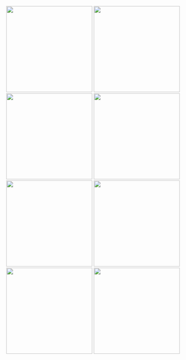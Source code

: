 <img src="https://user-images.githubusercontent.com/309302/228344148-64a471e8-f617-4ce2-b24c-e62ed6c9633c.mp4" width="230"> <img src="https://user-images.githubusercontent.com/309302/228344120-0f92e804-0301-48cc-b00e-d21c9c253e1e.mp4" width="230">  <img src="https://user-images.githubusercontent.com/309302/228344127-26eca1d5-42e3-4cf0-b278-354a35051135.mp4" width="230">  <img src="https://user-images.githubusercontent.com/309302/228344135-72bb9da2-f1ed-48c1-be45-33eb27b634f5.mp4" width="230">  <img src="https://user-images.githubusercontent.com/309302/228344132-771f3e4a-123d-44f7-b390-65eb27a91b74.mp4" width="230"> <img src="https://user-images.githubusercontent.com/309302/228344143-0df7478f-7d03-43aa-887c-4b6263621880.mp4" width="230"> <img src="https://user-images.githubusercontent.com/309302/228344138-ece2eb9e-12b3-4ed2-acdb-3d71242f9e2f.mp4" width="230">  <img src="https://user-images.githubusercontent.com/309302/228344135-72bb9da2-f1ed-48c1-be45-33eb27b634f5.mp4" width="230"> 

